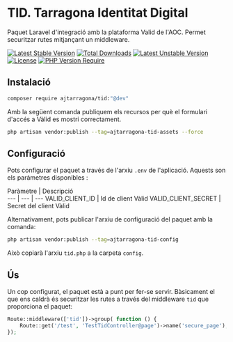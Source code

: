 # TID. Tarragona Identitat Digital
Paquet Laravel d'integració amb la plataforma Valid de l'AOC.
Permet securitzar rutes mitjançant un middleware.

[![Latest Stable Version](http://poser.pugx.org/ajtarragona/tid/v)](https://packagist.org/packages/ajtarragona/tid) 
[![Total Downloads](http://poser.pugx.org/ajtarragona/tid/downloads)](https://packagist.org/packages/ajtarragona/tid) 
[![Latest Unstable Version](http://poser.pugx.org/ajtarragona/tid/v/unstable)](https://packagist.org/packages/ajtarragona/tid) 
[![License](http://poser.pugx.org/ajtarragona/tid/license)](https://packagist.org/packages/ajtarragona/tid) 
[![PHP Version Require](http://poser.pugx.org/ajtarragona/tid/require/php)](https://packagist.org/packages/ajtarragona/tid)



## Instalació
```bash
composer require ajtarragona/tid:"@dev"
``` 

Amb la següent comanda publiquem els recursos per què el formulari d'accés a Vàlid es mostri correctament.
```bash
php artisan vendor:publish --tag=ajtarragona-tid-assets --force
```

## Configuració
Pots configurar el paquet a través de l'arxiu `.env` de l'aplicació. Aquests son els parámetres disponibles :

Paràmetre |  Descripció  
--- | --- | --- 
VALID_CLIENT_ID | Id de client Vàlid 
VALID_CLIENT_SECRET | Secret del client Vàlid  


Alternativament, pots publicar l'arxiu de configuració del paquet amb la comanda:

```bash
php artisan vendor:publish --tag=ajtarragona-tid-config
```

Això copiarà l'arxiu `tid.php` a la carpeta `config`.



## Ús
Un cop configurat, el paquet està a punt per fer-se servir.
Bàsicament el que ens caldrà és securitzar les rutes a través del middleware `tid` que proporciona el paquet:

```php
Route::middleware(['tid'])->group( function () {
    Route::get('/test', 'TestTidController@page')->name('secure_page');
});
```


